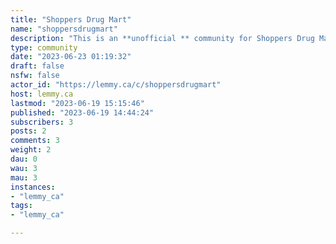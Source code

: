 ```yaml
---
title: "Shoppers Drug Mart" 
name: "shoppersdrugmart"
description: "This is an **unofficial ** community for Shoppers Drug Mart. Please feel free to talk about promotions, shopping experience, shopping tips and tricks, PC points tricks, etc.RULESFollow lemmy.ca rulesIf you'd like to talk about /c/shoppersdrugmart, please add tag [META]"
type: community
date: "2023-06-23 01:19:32"
draft: false
nsfw: false
actor_id: "https://lemmy.ca/c/shoppersdrugmart"
host: lemmy.ca
lastmod: "2023-06-19 15:15:46"
published: "2023-06-19 14:44:24"
subscribers: 3
posts: 2
comments: 3
weight: 2
dau: 0
wau: 3
mau: 3
instances:
- "lemmy_ca"
tags: 
- "lemmy_ca"

---
```

